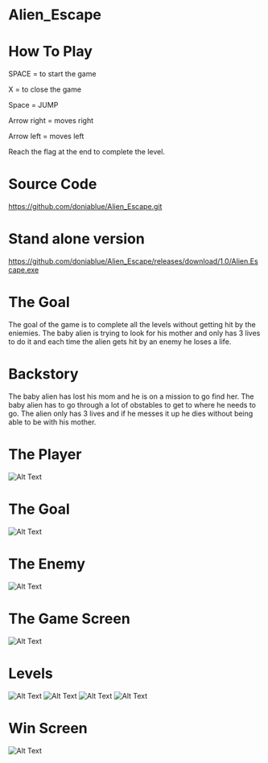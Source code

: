 # Alien_Escape

# How To Play
SPACE = to start the game

X = to close the game

Space = JUMP 

Arrow right = moves right

Arrow left = moves left

Reach the flag at the end to complete the level.

# Source Code
https://github.com/doniablue/Alien_Escape.git

# Stand alone version
https://github.com/doniablue/Alien_Escape/releases/download/1.0/Alien.Escape.exe

# The Goal
The goal of the game is to complete all the levels without getting hit by the eniemies. The baby alien is trying to look for his mother and only has 3 lives to do it and each time the alien gets hit by an enemy he loses a life.
# Backstory
The baby alien has lost his mom and he is on a mission to go find her. The baby alien has to go through
a lot of obstables to get to where he needs to go. The alien only has 3 lives and if he messes it up he dies without being able to 
be with his mother. 
# The Player
![Alt Text](https://raw.githubusercontent.com/doniablue/Alien_Escape/master/platformer-final-template-animated/assets/images/characters/p2_jump.png)
# The Goal
![Alt Text](https://raw.githubusercontent.com/doniablue/Alien_Escape/master/platformer-final-template-animated/assets/images/characters/shipPink_manned.png)
# The Enemy
![Alt Text](https://raw.githubusercontent.com/doniablue/Alien_Escape/master/platformer-final-template-animated/assets/images/characters/fireball1.png)
# The Game Screen
![Alt Text](https://raw.githubusercontent.com/doniablue/Alien_Escape/master/Screenshots/StartScreen.png)
# Levels
![Alt Text](https://raw.githubusercontent.com/doniablue/Alien_Escape/master/Screenshots/Level1.png)
![Alt Text](https://raw.githubusercontent.com/doniablue/Alien_Escape/master/Screenshots/Level2.png)
![Alt Text](https://raw.githubusercontent.com/doniablue/Alien_Escape/master/Screenshots/Level3.png)
![Alt Text](https://raw.githubusercontent.com/doniablue/Alien_Escape/master/Screenshots/Screenshot%20(11).png)
# Win Screen
![Alt Text](https://raw.githubusercontent.com/doniablue/Alien_Escape/master/Screenshots/Screenshot%20(12).png)
